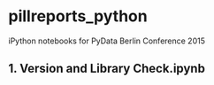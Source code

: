 # pillreports_python
 iPython notebooks for PyData Berlin Conference 2015
 
 
## 1. Version and Library Check.ipynb
